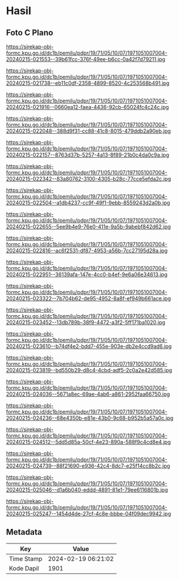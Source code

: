# Hasil

## Foto C Plano

https://sirekap-obj-formc.kpu.go.id/dc1b/pemilu/pdpr/19/71/05/10/07/1971051007004-20240215-021553--39b61fcc-376f-49ee-b6cc-0a42f7d79211.jpg

https://sirekap-obj-formc.kpu.go.id/dc1b/pemilu/pdpr/19/71/05/10/07/1971051007004-20240215-021738--eb11c0df-2358-4899-8520-4c253568b491.jpg

https://sirekap-obj-formc.kpu.go.id/dc1b/pemilu/pdpr/19/71/05/10/07/1971051007004-20240215-021916--0660ea12-faea-4436-92cb-65024fc4c24c.jpg

https://sirekap-obj-formc.kpu.go.id/dc1b/pemilu/pdpr/19/71/05/10/07/1971051007004-20240215-022048--388d9f31-cc88-41c8-8015-479ddb2a90eb.jpg

https://sirekap-obj-formc.kpu.go.id/dc1b/pemilu/pdpr/19/71/05/10/07/1971051007004-20240215-022157--8763d37b-5257-4a13-8f89-21b0c4da0c9a.jpg

https://sirekap-obj-formc.kpu.go.id/dc1b/pemilu/pdpr/19/71/05/10/07/1971051007004-20240215-022342--83a80762-3100-4305-b28c-77cce5efda2c.jpg

https://sirekap-obj-formc.kpu.go.id/dc1b/pemilu/pdpr/19/71/05/10/07/1971051007004-20240215-022504--a1db4237-cc9f-49f1-9ebb-8559243d2a0b.jpg

https://sirekap-obj-formc.kpu.go.id/dc1b/pemilu/pdpr/19/71/05/10/07/1971051007004-20240215-022655--5ee9b4e9-76e0-411e-9a5b-9abebf842d62.jpg

https://sirekap-obj-formc.kpu.go.id/dc1b/pemilu/pdpr/19/71/05/10/07/1971051007004-20240215-022816--ac6f2531-df87-4953-a56b-7cc27195d28a.jpg

https://sirekap-obj-formc.kpu.go.id/dc1b/pemilu/pdpr/19/71/05/10/07/1971051007004-20240215-022951--36139afa-147e-4cc0-b4ef-9e6a06e34613.jpg

https://sirekap-obj-formc.kpu.go.id/dc1b/pemilu/pdpr/19/71/05/10/07/1971051007004-20240215-023322--7b704b62-de95-4952-8a8f-ef949b661ace.jpg

https://sirekap-obj-formc.kpu.go.id/dc1b/pemilu/pdpr/19/71/05/10/07/1971051007004-20240215-023452--13db789b-38f9-4472-a3f2-5ff171ba1020.jpg

https://sirekap-obj-formc.kpu.go.id/dc1b/pemilu/pdpr/19/71/05/10/07/1971051007004-20240215-023610--b74df4e2-bdd7-455e-903e-db2e4ccd9ad6.jpg

https://sirekap-obj-formc.kpu.go.id/dc1b/pemilu/pdpr/19/71/05/10/07/1971051007004-20240215-023819--bd550b29-d8c4-4cbd-adf5-2c0a2e42d585.jpg

https://sirekap-obj-formc.kpu.go.id/dc1b/pemilu/pdpr/19/71/05/10/07/1971051007004-20240215-024036--5671a8ec-69ae-4ab6-a861-2952faa66750.jpg

https://sirekap-obj-formc.kpu.go.id/dc1b/pemilu/pdpr/19/71/05/10/07/1971051007004-20240215-024236--68e4350b-e81e-43b0-9c68-b952b5a57a0c.jpg

https://sirekap-obj-formc.kpu.go.id/dc1b/pemilu/pdpr/19/71/05/10/07/1971051007004-20240215-024512--5dd5d85a-50cf-4e23-890a-588f9c4cd8e4.jpg

https://sirekap-obj-formc.kpu.go.id/dc1b/pemilu/pdpr/19/71/05/10/07/1971051007004-20240215-024739--88f21690-e936-42c4-8dc7-e25f14cc8b2c.jpg

https://sirekap-obj-formc.kpu.go.id/dc1b/pemilu/pdpr/19/71/05/10/07/1971051007004-20240215-025046--d1a6b040-eddd-4891-81e1-79ee6116801b.jpg

https://sirekap-obj-formc.kpu.go.id/dc1b/pemilu/pdpr/19/71/05/10/07/1971051007004-20240215-025247--1454d4de-27cf-4c8e-bbbe-04f09dec9942.jpg


## Metadata

| Key        | Value               |
| ---------- | ------------------- |
| Time Stamp | 2024-02-19 06:21:02 |
| Kode Dapil | 1901                |



